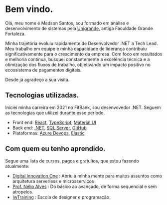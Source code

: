 # Bem vindo. 

Olá, meu nome é Madson Santos, sou formado em análise e desenvolvimento de sistemas pela [Unigrande](http://unigrande.edu.br/ "Unigrande"), antiga Faculdade Grande Fortaleza.

Minha trajetória evoluiu rapidamente de Desenvolvedor .NET a Tech Lead. Meu trabalho em equipe e minha capacidade de liderança contribuiu significativamente para o crescimento da empresa. Com foco em resultados e melhoria contínua, busquei constantemente a excelência técnica e a otimização dos fluxos de trabalho, objetivando um impacto positivo no ecossistema de pagamentos digitais.

Desde já agradeço a sua visita.

## Tecnologias utilizadas.
Iniciei minha carreira em 2021 no FitBank, sou desenvovedor .NET. Seguem as tecnologias que utilizei durante esse período.

- Front end: [React](https://react.dev/learn "React"), [TypeScript](https://www.typescriptlang.org/ "TypeScript"), [Material UI](https://mui.com/material-ui/getting-started/ "Material UI")
- Back end: [.NET](https://dotnet.microsoft.com/pt-br/ ".Net"), [SQL Server](https://learn.microsoft.com/en-us/sql/ssms/download-sql-server-management-studio-ssms?view=sql-server-ver16 "SQL Server"), [GitHub](https://github.com/about "GitHub")
- Plataformas: [Azure Devops](https://azure.microsoft.com/pt-br/products/devops/boards "Azure Devops"), [Elastic](https://www.elastic.co/pt/ "Elastic")

## Com quem eu tenho aprendido.
Segue uma lista de cursos, pagos e gratuítos, que estou fazendo atualmente:

- [Digital Innovation One](https://digitalinnovation.one/bootcamps/backend-developer-carrefour "Digital Innovation One") :
Abriu a minha mente para muitos assuntos como arquitetura serverless e microsserviços
- [Prof. Nélio Alves](https://www.udemy.com/user/nelio-alves/ "Prof. Nélio Alves") :
Do básico ao avançado, de forma sequencial e sem atropelos.
- [IwTraining](https://www.iwtraining.com.br/ "IwTraining") :
Escola de designer e programação.
<!--
**MadsonSantosCe/MadsonSantosCe** is a ✨ _special_ ✨ repository because its `README.md` (this file) appears on your GitHub profile.

Here are some ideas to get you started:

- 🔭 I’m currently working on ...
- 🌱 I’m currently learning ...
- 👯 I’m looking to collaborate on ...
- 🤔 I’m looking for help with ...
- 💬 Ask me about ...
- 📫 How to reach me: ...
- 😄 Pronouns: ...
- ⚡ Fun fact: ...
-->
